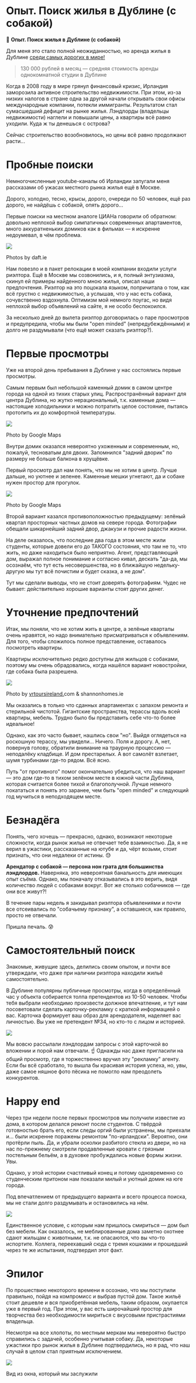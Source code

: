 # Опыт. Поиск жилья в Дублине (с собакой)

🏡 **Опыт. Поиск жилья в Дублине (с собакой)**

Для меня это стало полной неожиданностью, но аренда жилья в Дублине [среди самых дорогих в мире!](https://i.redd.it/0lji1j8bzh711.png)

> 130 000 рублей в месяц — средняя стоимость аренды однокомнатной студии в Дублине

Когда в 2008 году в мире грянул финансовый кризис, Ирландия заморозила активное строительство недвижимости. При этом, из-за низких налогов в стране одна за другой начали открывать свои офисы международные компании, потекли иммигранты. Результатом стал сумасшедший дефицит на рынке жилья. Лэндлорды (владельцы недвижимости) наглели и повышали цены, а квартиры всё равно уходили. Куда ж ты денешься с острова?

Сейчас строительство возобновилось, но цены всё равно продолжают расти...

# Пробные поиски

Немногочисленные youtube-каналы об Ирландии запугали меня рассказами об ужасах местного рынка жилья ещё в Москве. 

Дорого, холодно, тесно, крысы, дорого, очереди по 50 человек, ещё раз дорого, не найдёшь с собакой, опять дорого...

Первые поиски на местном аналоге ЦИАНа говорили об обратном: довольно неплохой выбор симпатичных современных апартаментов, много аккуратненьких домиков как в фильмах — я искренне недоумевал, в чём проблема.

![](2-b69bcda8-9ba4-4b22-b0d1-f75489bf91f3.jpg)

Photos by daft.ie

Нам повезло и в пакет релокации в моей компании входили услуги риэлтора. Ещё в Москве мы созвонились, и я, полный энтузиазма, скинул ей примеры найденного мною жилья, описал наши предпочтения. Риэлтор на это поцокала языком, попричитала о том, как всё грустно с недвижимостью, а услышав, что у нас есть собака, сочувственно вздохнула. Оптимизм мой немного поугас, но видя неплохой выбор объявлений на сайте, я не особо беспокоился.

За несколько дней до вылета риэлтор договорилась о паре просмотров  и предупредила, чтобы мы были "open minded" (непредубеждёнными) и долго не раздумывали (что ещё может сказать риэлтор?).

# Первые просмотры

Уже на второй день пребывания в Дублине у нас состоялись первые просмотры.

Самым первым был небольшой каменный домик в самом центре города на одной из тихих старых улиц. Распространённый вариант для центра Дублина, но жутко нерациональный, т.к. каменные дома — настоящие холодильники и можно потратить целое состояние, пытаясь протопить их до комфортной температуры. 

![](img-2018-09-23-14-36-56-091c578a-aff0-4d58-85ad-fd542b3f4de6.jpg)

Photo by Google Maps

Внутри домик оказался невероятно ухоженным и современным, но, пожалуй, тесноватым для двоих. Запомнился "задний дворик" по размеру не больше балкона в хрущёвке.

Первый просмотр дал нам понять, что мы не хотим в центр. Лучше дальше, но уютнее и зеленее. Каменные мешки угнетают, да и собаке нужен простор для прогулок.

![](img-2018-09-23-14-53-20-4d087dd5-3af1-4235-9f9e-ce00d6c15c48.jpg)

Photo by Google Maps

Второй вариант казался противоположностью предыдущему: зелёный квартал просторных частных домов на севере города. Фотографии обещали шикарнейший задний двор, джакузи и прочие радости жизни.

На деле оказалось, что последние два года в этом месте жили студенты, которые  довели его до ТАКОГО состояния, что там не то, что жить, но даже находиться было неприятно. Агент, представляющий дом, выражал полное понимание и согласно кивал, дескать "да-да, мы осознаём, что тут есть несовершенства, но в ближайшую недельку-другую мы тут всё почистим и будет сказка, а не дом". 

Тут мы сделали выводы, что не стоит доверять фотографиям. Чудес не бывает: действительно хорошие варианты стоят других денег.

# Уточнение предпочтений

Итак, мы поняли, что не хотим жить в центре, а зелёные кварталы очень нравятся, но надо внимательно присматриваться к объявлениям. Для того, чтобы сложилось полное представление, оставалось посмотреть квартиры.

Квартиры исключительно редко доступны для жильцов с собаками, поэтому мы очень обрадовались, когда нашёлся вариант новостройки, где собака была разрешена.

![](img-2018-09-23-15-28-40-78093532-6c9d-4b4d-bff4-6d053b9e6f04.jpg)

Photo by [vrtoursireland.](http://vrtoursireland.ie)com & shannonhomes.ie

Мы оказались в только что сданных апартаментах с запахом ремонта и стерильной чистотой. Гигантские пространства, терассы вдоль всей квартиры, мебель. Трудно было бы представить себе что-то более идеальное!

Однако, как это часто бывает, нашлись свои "но". Выйдя оглядеться на роскошную терассу, мы увидели... Ничего. Поля и дорогу. А, нет, повернув голову, обратили внимание на траурную процессию — неподалёку кладбище. И дом престарелых. А вот самолёт взлетает, шумя турбинами где-то рядом. Всё ясно.

Путь "от противного" помог окончательно убедиться, что наш вариант — это дом где-то в тихом зелёном месте в южной части Дублина, которая считается более тихой и благополучной. Лучше немного покататься и понять это заранее, чем быть "open minded" и следующий год мучиться в неподходящем месте.

# Безнадёга

Понять, чего хочешь — прекрасно, однако, возникают некоторые сложности, когда рынок жилья не отвечает тебе взаимностью. Да, я не верил в ужастики, рассказанные на ютубе и да, чёрт возьми, стоит признать, что они недалеки от истины. 😓

**Арендатор с собакой — персона нон грата для большинства лэндлордов.** Наверняка, это невероятная банальность для имеющих опыт съёма. Однако, мы поначалу отказывались в это верить, видя количество людей с собаками вокруг. Вот же столько собачников — где они все живут?!

В течение пары недель я закидывал риэлтора объявлениями и почти все отсеивались по "собачьему признаку", а оставшиеся, как правило, просто не отвечали.

Пришла печаль. 😰

# Самостоятельный поиск

Знакомые, живущие здесь, делились своим опытом, и почти все утверждали, что даже при наличии риэлтора находили жильё самостоятельно.

В Дублине популярны публичные просмотры, когда в определённый час у объекта собирается толпа претендентов из 10-50 человек. Чтобы тебя выбрали необходимо произвести должное впечатление, и тут нам посоветовали сделать карточку-рекламку с краткой информацией о вас. Карточка формирует ваш образ для арендодателя, наделяет вас личностью. Вы уже не претендент №34, но кто-то с лицом и историей.   

![](Housesearchcard-77277e74-fb64-4f30-a75f-dad086eba2cc.jpg)

Мы вовсю рассылали лэндлордам запросы с этой карточкой во вложении и порой нам отвечали. ☝️ Однажды нас даже пригласили на общий просмотр, где я торжественно вручил эту "рекламку" агенту. Если бы всё сработало, то вышла бы красивая история успеха, но, увы, даже самое няшное фото пёсика не помогло нам преодолеть конкурентов. 

# Happy end

Через три недели после первых просмотров мы получили известие из дома, в котором делался ремонт после студентов. С твёрдой готовностью брать его, если следы оргий были устранены, мы приехали и... были искренне поражены ремонтом "по-ирландски". Вероятно, они протёрли пыль. Да, и убрали осколки разбитого стекла из двери, но на нас по-прежнему смотрели продавленные кровати с грязным постельным бельём, а в духовке пробуждались новые формы жизни. Увы.

Однако, у этой истории счастливый конец и потому одновременно со студенческим притоном нам показали милый и уютный домик на юге города.

Под впечатлением от предыдущего варианта и всего процесса поиска, мы не стали долго раздумывать и остановились на нём.

![](1-7f60ad5b-08a6-4c07-9451-01e958b908a7.jpg)

Единственное условие, с которым нам пришлось смириться — дом был без мебели. Как оказалось, не меблированные дома заметно охотнее сдают жильцам с животными, т.к. не опасаются, что вы что-то испортите. Коллега, переехавший сюда с тремя кошками и прошедший через те же испытания, подтвердил этот факт. 

# Эпилог

По прошествию некоторого времени я осознаю, что мы поступили правильно, пойдя на компромисс и выбрав пустой дом. Такое жильё стоит дешевле и вся приобретённая мебель, таким образом, окупается уже в первый год. При этом, у вас есть широчайший простор для творчества без необходимости мириться с вкусовыми пристрастиями владельца.

Несмотря на все хлопоты, по местным меркам мы невероятно быстро справились с задачей, особенно учитывая собаку. Да, некоторые ужастики про рынок жилья в Дублине подтвердились, но я рад, что наш случай в целом стал приятным исключением.   

![](2018-09-2318-a296818f-8a79-4b34-9541-3caa47a254b1.22.48.jpg)

Вид из окна, который мы заслужили